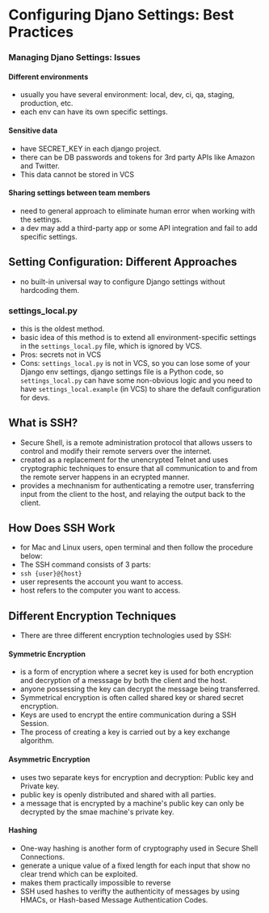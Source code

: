 # Configuring Djano Settings: Best Practices

### Managing Djano Settings: Issues

#### Different environments

- usually you have several environment: local, dev, ci, qa, staging, production, etc.
- each env can have its own specific settings.

#### Sensitive data

- have SECRET_KEY in each django project.
- there can be DB passwords and tokens for 3rd party APIs like Amazon and Twitter.
- This data cannot be stored in VCS

#### Sharing settings between team members

- need to general approach to eliminate human error when working with the settings.
- a dev may add a third-party app or some API integration and fail to add specific settings.

## Setting Configuration: Different Approaches

- no built-in universal way to configure Django settings without hardcoding them.

### settings_local.py

- this is the oldest method.
- basic idea of this method is to extend all environment-specific settings in the `settings_local.py` file, which is ignored by VCS.
- Pros: secrets not in VCS
- Cons: `settings_local.py` is not in VCS, so you can lose some of your Django env settings, django settings file is a Python code, so `settings_local.py` can have some non-obvious logic and you need to have `settings_local.example` (in VCS) to share the default configuration for devs.

## What is SSH?

- Secure Shell, is a remote administration protocol that allows ussers to control and modify their remote servers over the internet.
- created as a replacement for the unencrypted Telnet and uses cryptographic techniques to ensure that all communication to and from the remote server happens in an ecrypted manner.
- provides a mechnanism for authenticating a remotre user, transferring input from the client to the host, and relaying the output back to the client.

## How Does SSH Work

- for Mac and Linux users, open terminal and then follow the procedure below:
- The SSH command consists of 3 parts:
- `ssh {user}@{host}`
- user represents the account you want to access.
- host refers to the computer you want to access.

## Different Encryption Techniques

- There are three different encryption technologies used by SSH:

#### Symmetric Encryption

- is a form of encryption where a secret key is used for both encryption and decryption of a messsage by both the client and the host.
- anyone possessing the key can decrypt the message being transferred.
- Symmetrical encryption is often called shared key or shared secret encryption.
- Keys are used to encrypt the entire communication during a SSH Session.
- The process of creating a key is carried out by a key exchange algorithm.

#### Asymmetric Encryption

- uses two separate keys for encryption and decryption: Public key and Private key.
- public key is openly distributed and shared with all parties.
- a message that is encrypted by a machine's public key can only be decrypted by the smae machine's private key.

#### Hashing

- One-way hashing is another form of cryptography used in Secure Shell Connections.
- generate a unique value of a fixed length for each input that show no clear trend which can be exploited.
- makes them practically impossible to reverse
- SSH used hashes to verifty the authenticity of messages by using HMACs, or Hash-based Message Authentication Codes.
